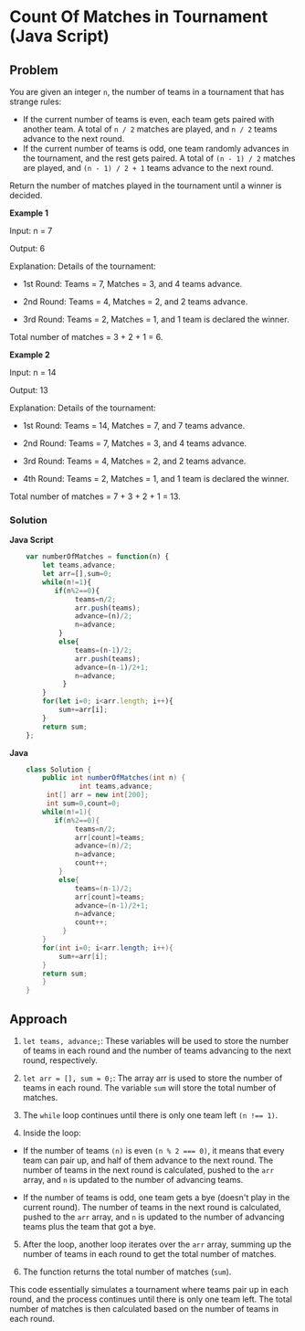 # Count Of Matches in Tournament (Java Script)

## Problem
You are given an integer `n`, the number of teams in a tournament that has strange rules:

- If the current number of teams is even, each team gets paired with another team. A total of `n / 2` matches 
    are played, and `n / 2` teams advance to the next round.
- If the current number of teams is odd, one team randomly advances in the tournament, and the rest gets 
    paired. A total of `(n - 1) / 2` matches are played, and `(n - 1) / 2 + 1` teams advance to the next round. 

Return the number of matches played in the tournament until a winner is decided.


**Example 1**

Input: n = 7

Output: 6

Explanation: Details of the tournament: 

- 1st Round: Teams = 7, Matches = 3, and 4 teams advance.

- 2nd Round: Teams = 4, Matches = 2, and 2 teams advance.

- 3rd Round: Teams = 2, Matches = 1, and 1 team is declared the winner.

Total number of matches = 3 + 2 + 1 = 6.


**Example 2**

Input: n = 14

Output: 13

Explanation: Details of the tournament:

- 1st Round: Teams = 14, Matches = 7, and 7 teams advance.

- 2nd Round: Teams = 7, Matches = 3, and 4 teams advance.

- 3rd Round: Teams = 4, Matches = 2, and 2 teams advance.

- 4th Round: Teams = 2, Matches = 1, and 1 team is declared the winner.

Total number of matches = 7 + 3 + 2 + 1 = 13.


### Solution

**Java Script**
```Javascript
    var numberOfMatches = function(n) {
        let teams,advance;
        let arr=[],sum=0;
        while(n!=1){
           if(n%2==0){
                teams=n/2;
                arr.push(teams);
                advance=(n)/2;
                n=advance;
            }
            else{
                teams=(n-1)/2;
                arr.push(teams);
                advance=(n-1)/2+1;
                n=advance;
             }
        }
        for(let i=0; i<arr.length; i++){
            sum+=arr[i];
        }
        return sum;
    };
```
**Java**
```Java
    class Solution {
        public int numberOfMatches(int n) {
                 int teams,advance;
         int[] arr = new int[200];
         int sum=0,count=0;
        while(n!=1){
           if(n%2==0){
                teams=n/2;
                arr[count]=teams;
                advance=(n)/2;
                n=advance;
                count++;
            }
            else{
                teams=(n-1)/2;
                arr[count]=teams;
                advance=(n-1)/2+1;
                n=advance;
                count++;
             }
        }
        for(int i=0; i<arr.length; i++){
            sum+=arr[i];
        }
        return sum;
        }
    }
```
## Approach
1. `let teams, advance;`: These variables will be used to store the number of teams in each round and the number 
    of teams advancing to the next round, respectively.

2. `let arr = [], sum = 0;`: The array arr is used to store the number of teams in each round. The variable `sum` 
    will store the total number of matches.

3. The `while` loop continues until there is only one team left `(n !== 1)`.

4. Inside the loop:

- If the number of teams `(n)` is even `(n % 2 === 0)`, it means that every team can pair up, and half of 
    them advance to the next round. The number of teams in the next round is calculated, pushed to the 
    `arr` array, and `n` is updated to the number of advancing teams.

- If the number of teams is odd, one team gets a bye (doesn't play in the current round). The number of teams 
    in the next round is calculated, pushed to the `arr` array, and `n` is updated to the number of advancing teams plus the team that got a bye.

5. After the loop, another loop iterates over the `arr` array, summing up the number of teams in each round to 
    get the total number of matches.

6. The function returns the total number of matches (`sum`).

 This code essentially simulates a tournament where teams pair up in each round, and the process continues until there is only one team left. The total number of matches is then calculated based on the number of teams in each round.






